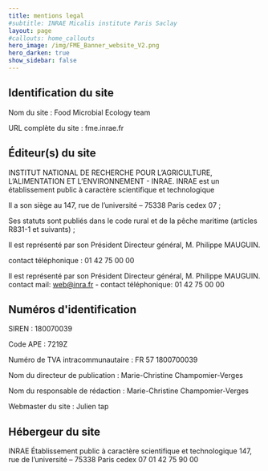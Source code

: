 ```yaml
---
title: mentions legal
#subtitle: INRAE Micalis institute Paris Saclay
layout: page
#callouts: home_callouts
hero_image: /img/FME_Banner_website_V2.png
hero_darken: true
show_sidebar: false
---
```





## Identification du site
Nom du site : Food Microbial Ecology team

URL complète du site : fme.inrae.fr

## Éditeur(s) du site
INSTITUT NATIONAL DE RECHERCHE POUR L’AGRICULTURE, L’ALIMENTATION ET L’ENVIRONNEMENT - INRAE.
INRAE est un établissement public à caractère scientifique et technologique

Il a son siège au 147, rue de l’université – 75338 Paris cedex 07 ;

Ses statuts sont publiés dans le code rural et de la pêche maritime (articles R831-1 et suivants) ;

Il est représenté par son Président Directeur général, M. Philippe MAUGUIN.

contact téléphonique : 01 42 75 00 00

Il est représenté par son Président Directeur général, M. Philippe MAUGUIN.
contact mail: web@inra.fr - contact téléphonique: 01 42 75 00 00


## Numéros d'identification
SIREN : 180070039

Code APE : 7219Z

Numéro de TVA intracommunautaire : FR 57 1800700039

Nom du directeur de publication : Marie-Christine Champomier-Verges

Nom du responsable de rédaction : Marie-Christine Champomier-Verges

Webmaster du site : Julien tap



## Hébergeur du site

INRAE 
Établissement public à caractère scientifique et technologique
147, rue de l’université – 75338 Paris cedex 07
01 42 75 90 00

